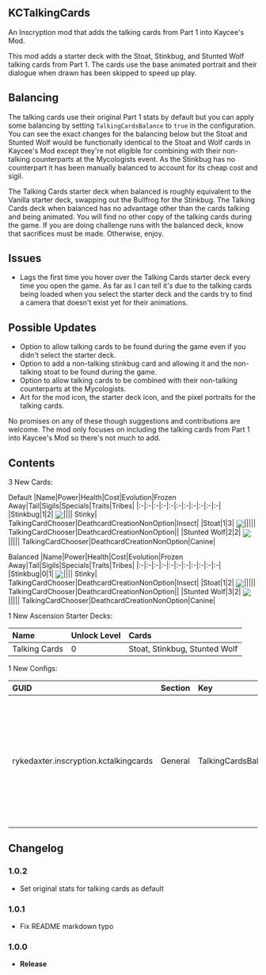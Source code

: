 ﻿## KCTalkingCards

An Inscryption mod that adds the talking cards from Part 1 into Kaycee's Mod. 

This mod adds a starter deck with the Stoat, Stinkbug, and Stunted Wolf talking cards from Part 1. The cards use the base animated portrait and their dialogue when drawn has been skipped to speed up play.

## Balancing

The talking cards use their original Part 1 stats by default but you can apply some balancing by setting `TalkingCardsBalance` to `true` in the configuration. You can see the exact changes for the balancing below but the Stoat and Stunted Wolf would be functionally identical to the Stoat and Wolf cards in Kaycee's Mod except they're not eligible for combining with their non-talking counterparts at the Mycologists event. As the Stinkbug has no counterpart it has been manually balanced to account for its cheap cost and sigil.

The Talking Cards starter deck when balanced is roughly equivalent to the Vanilla starter deck, swapping out the Bullfrog for the Stinkbug. The Talking Cards deck when balanced has no advantage other than the cards talking and being animated. You will find no other copy of the talking cards during the game. If you are doing challenge runs with the balanced deck, know that sacrifices must be made. Otherwise, enjoy.

## Issues

* Lags the first time you hover over the Talking Cards starter deck every time you open the game. As far as I can tell it's due to the talking cards being loaded when you select the starter deck and the cards try to find a camera that doesn't exist yet for their animations.

## Possible Updates

* Option to allow talking cards to be found during the game even if you didn't select the starter deck.
* Option to add a non-talking stinkbug card and allowing it and the non-talking stoat to be found during the game.
* Option to allow talking cards to be combined with their non-talking counterparts at the Mycologists.
* Art for the mod icon, the starter deck icon, and the pixel portraits for the talking cards.

No promises on any of these though suggestions and contributions are welcome. The mod only focuses on including the talking cards from Part 1 into Kaycee's Mod so there's not much to add.

## Contents

3 New Cards:

Default
|Name|Power|Health|Cost|Evolution|Frozen Away|Tail|Sigils|Specials|Traits|Tribes|
|:-|:-|:-|:-|:-|:-|:-|:-|:-|:-|:-|
|Stinkbug|1|2| <img align="center" src="https://i.imgur.com/beJhD7d.png">|||| Stinky| TalkingCardChooser|DeathcardCreationNonOption|Insect|
|Stoat|1|3| <img align="center" src="https://i.imgur.com/H6vESv7.png">||||| TalkingCardChooser|DeathcardCreationNonOption||
|Stunted Wolf|2|2| <img align="center" src="https://i.imgur.com/H6vESv7.png">||||| TalkingCardChooser|DeathcardCreationNonOption|Canine|

Balanced
|Name|Power|Health|Cost|Evolution|Frozen Away|Tail|Sigils|Specials|Traits|Tribes|
|:-|:-|:-|:-|:-|:-|:-|:-|:-|:-|:-|
|Stinkbug|0|1| <img align="center" src="https://i.imgur.com/beJhD7d.png">|||| Stinky| TalkingCardChooser|DeathcardCreationNonOption|Insect|
|Stoat|1|2| <img align="center" src="https://i.imgur.com/H6vESv7.png">||||| TalkingCardChooser|DeathcardCreationNonOption||
|Stunted Wolf|3|2| <img align="center" src="https://i.imgur.com/62GUUAC.png">||||| TalkingCardChooser|DeathcardCreationNonOption|Canine|

1 New Ascension Starter Decks:

|Name|Unlock Level|Cards|
|:-|:-|:-|
|Talking Cards|0| Stoat,  Stinkbug,  Stunted Wolf|

1 New Configs:

|GUID|Section|Key|Description|
|:-|:-|:-|:-|
|rykedaxter.inscryption.kctalkingcards|General|TalkingCardsBalance|Applies balancing to the talking cards when true and uses the original Part 1 values for the talking cards otherwise.|

## Changelog

### 1.0.2
- Set original stats for talking cards as default
### 1.0.1 
- Fix README markdown typo
### 1.0.0 
- **Release**
